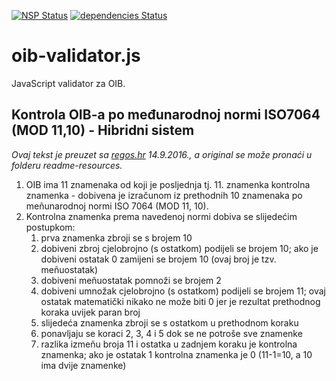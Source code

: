[![NSP Status](https://nodesecurity.io/orgs/mjelaska/projects/b4037e18-8238-43d5-b68c-5582ca44b4a3/badge)](https://nodesecurity.io/orgs/mjelaska/projects/b4037e18-8238-43d5-b68c-5582ca44b4a3)
[![dependencies Status](https://david-dm.org/MiroslavJelaska/oib-validator.js/status.svg)](https://david-dm.org/MiroslavJelaska/oib-validator.js)
# oib-validator.js
JavaScript validator za OIB.

## Kontrola OIB-a po međunarodnoj normi ISO7064 (MOD 11,10) - Hibridni sistem
*Ovaj tekst je preuzet sa [regos.hr](http://www.regos.hr/UserDocsImages/KONTROLA%20OIB-a.pdf) 14.9.2016., a original se može pronaći u folderu readme-resources.*

 1. OIB ima 11 znamenaka od koji je posljednja tj. 11. znamenka kontrolna znamenka - dobivena je izračunom iz prethodnih 10 znamenaka po meñunarodnoj normi ISO 7064 (MOD 11, 10).
 2. Kontrolna znamenka prema navedenoj normi dobiva se slijedećim postupkom:
    1. prva znamenka zbroji se s brojem 10
    2. dobiveni zbroj cjelobrojno (s ostatkom) podijeli se brojem 10; ako je dobiveni ostatak 0 zamijeni se brojem 10 (ovaj broj je tzv. meñuostatak)
    3. dobiveni meñuostatak pomnoži se brojem 2
    4. dobiveni umnožak cjelobrojno (s ostatkom) podijeli se brojem 11; ovaj ostatak matematički nikako ne može biti 0 jer je rezultat prethodnog koraka uvijek paran broj
    5. slijedeća znamenka zbroji se s ostatkom u prethodnom koraku
    6. ponavljaju se koraci 2, 3, 4 i 5 dok se ne potroše sve znamenke
    7. razlika izmeñu broja 11 i ostatka u zadnjem koraku je kontrolna znamenka; ako je ostatak 1 kontrolna znamenka je 0 (11-1=10, a 10 ima dvije znamenke)


